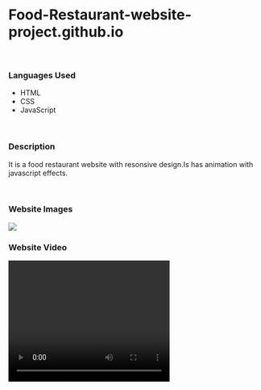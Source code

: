 # Food-Restaurant-website-project.github.io
<br/>
<h3>Languages Used</h3>
<ul>
<li>HTML</li>
<li>CSS</li>
<li>JavaScript</li>
</ul>
<br/>
<h3>Description</h3>
<p>It is a food restaurant website with resonsive design.Is has animation  with javascript effects.</p>
<br/>
<h3>Website Images</h3>
<img src="c722e23f-85a6-4d08-94f7-56f418327374.webm" />
<br/>
<h3>Website Video</h3>
<video width="320" height="240" controls>
  <source src="movie.mp4" type="video/mp4">
</video>
